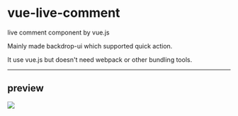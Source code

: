 # vue-live-comment

live comment component by vue.js

Mainly made backdrop-ui which supported quick action.

It use vue.js but doesn't need webpack or other bundling tools.

---

## preview

<div>
<img src="https://user-images.githubusercontent.com/59796421/118429036-bbe80380-b70b-11eb-946a-59077bffd60b.gif"></div>

